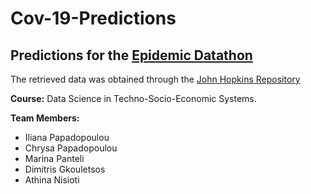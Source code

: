 # Cov-19-Predictions
## Predictions for the [Epidemic Datathon](https://www.epidemicdatathon.com/) 

The retrieved data was obtained through the [John Hopkins Repository](https://github.com/CSSEGISandData/COVID-19/?fbclid=IwAR35lnXDIO90rHEgM6rlTzgPdpA-kP0YlEEY66MVGVIkcVjXHY_mCBzg3rA)

**Course:** Data Science in Techno-Socio-Economic Systems.

**Team Members:** 
* Iliana Papadopoulou
* Chrysa Papadopoulou
* Marina Panteli
* Dimitris Gkouletsos
* Athina Nisioti
